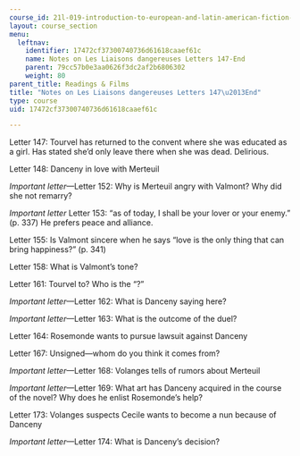```yaml
---
course_id: 21l-019-introduction-to-european-and-latin-american-fiction-great-books-on-the-page-and-on-the-screen-spring-2017
layout: course_section
menu:
  leftnav:
    identifier: 17472cf37300740736d61618caaef61c
    name: Notes on Les Liaisons dangereuses Letters 147-End
    parent: 79cc57b0e3aa0626f3dc2af2b6806302
    weight: 80
parent_title: Readings & Films
title: "Notes on Les Liaisons dangereuses Letters 147\u2013End"
type: course
uid: 17472cf37300740736d61618caaef61c

---
```


Letter 147: Tourvel has returned to the convent where she was educated as a girl. Has stated she’d only leave there when she was dead. Delirious.

Letter 148: Danceny in love with Merteuil

_Important letter_—Letter 152: Why is Merteuil angry with Valmont? Why did she not remarry?

_Important letter_ Letter 153: “as of today, I shall be your lover or your enemy.” (p. 337) He prefers peace and alliance.

Letter 155: Is Valmont sincere when he says “love is the only thing that can bring happiness?” (p. 341)

Letter 158: What is Valmont’s tone?

Letter 161: Tourvel to? Who is the “?”

_Important letter_—Letter 162: What is Danceny saying here?

_Important letter_—Letter 163: What is the outcome of the duel?

Letter 164: Rosemonde wants to pursue lawsuit against Danceny

Letter 167: Unsigned—whom do you think it comes from?

_Important letter_—Letter 168: Volanges tells of rumors about Merteuil

_Important letter_—Letter 169: What art has Danceny acquired in the course of the novel? Why does he enlist Rosemonde’s help?

Letter 173: Volanges suspects Cecile wants to become a nun because of Danceny

_Important letter_—Letter 174: What is Danceny’s decision?